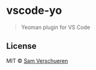# vscode-yo

> Yeoman plugin for VS Code

## License

MIT © [Sam Verschueren](http://github.com/SamVerschueren)
